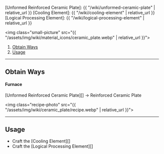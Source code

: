 [Unformed Reinforced Ceramic Plate]: {{ "/wiki/unformed-ceramic-plate" | relative_url }}
[Cooling Element]: {{ "/wiki/cooling-element" | relative_url }}
[Logical Processing Element]: {{ "/wiki/logical-processing-element" | relative_url }}

<img class="small-picture" src="{{ "/assets/img/wiki/material_icons/ceramic_plate.webp" | relative_url }}">

<div class="article-content">
<ol>
    <li><a href="#obtain-ways">Obtain Ways</a></li>
    <li><a href="#usage">Usage</a></li>
</ol>
</div>

---

## Obtain Ways

#### Furnace

[Unformed Reinforced Ceramic Plate][] -> Reinforced Ceramic Plate

<img class="recipe-photo" src="{{ "/assets/img/wiki/ceramic_plate/recipe.webp" | relative_url }}">

---

## Usage

- Craft the [Cooling Element][]
- Craft the [Logical Processing Element][]
